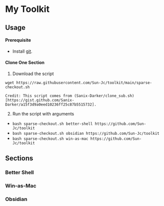 # My Toolkit

## Usage

#### Prerequisite

- Install [git](https://git-scm.com/downloads).

#### Clone One Section

1. Download the script

```shell
wget https://raw.githubusercontent.com/Sun-Jc/toolkit/main/sparse-checkout.sh
```

```ad-note
Credit: This script comes from (Sanix-Darker/clone_sub.sh)[https://gist.github.com/Sanix-Darker/a15f3d9a0eed10236ff25c87b5515732].
```

2. Run the script with arguments

- `bash sparse-checkout.sh better-shell https://github.com/Sun-Jc/toolkit`
- `bash sparse-checkout.sh obsidian https://github.com/Sun-Jc/toolkit`
- `bash sparse-checkout.sh win-as-mac https://github.com/Sun-Jc/toolkit`

## Sections

### Better Shell

### Win-as-Mac

### Obsidian

